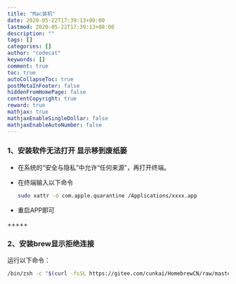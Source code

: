 ```yaml
---
title: "Mac装机"
date: 2020-05-22T17:39:13+08:00
lastmod: 2020-05-22T17:39:13+08:00
description: ""
tags: []
categories: []
author: "codecat"
keywords: []
comment: true
toc: true
autoCollapseToc: true
postMetaInFooter: false
hiddenFromHomePage: false
contentCopyright: true
reward: true
mathjax: true
mathjaxEnableSingleDollar: false
mathjaxEnableAutoNumber: false
---
```


### 1、安装软件无法打开 显示移到废纸篓

- 在系统的“安全与隐私”中允许“任何来源”，再打开终端。

* 在终端输入以下命令

  ``` sh
  sudo xattr -d com.apple.quarantine /Applications/xxxx.app
  ```

+ 重启APP即可

+++++



### 2、安装brew显示拒绝连接

运行以下命令：

``` sh
/bin/zsh -c "$(curl -fsSL https://gitee.com/cunkai/HomebrewCN/raw/master/Homebrew.sh)"
```









